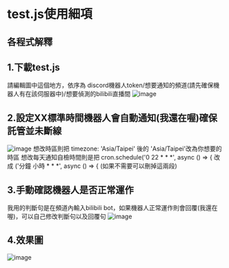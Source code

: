 # test.js使用細項

## 各程式解釋

## 1.下載test.js
請編輯圖中這個地方，依序為 discord機器人token/想要通知的頻道(請先確保機器人有在該伺服器中)/想要偵測的bilibili直播間 
![image](https://github.com/user-attachments/assets/69b2bfec-c92a-44b4-bf0a-0e89580e03a0)

## 2.設定XX標準時間機器人會自動通知(我還在喔)確保託管並未斷線
![image](https://github.com/user-attachments/assets/b450c31a-c58e-4140-a06b-1748ff104e84)
想改時區則把 timezone: 'Asia/Taipei' 後的 'Asia/Taipei'改為你想要的時區
想改每天通知自檢時間則是把 cron.schedule('0 22 * * *', async () => { 改成 ('分鐘 小時 * * *', async () => {
(如果不需要可以刪掉這兩段)

## 3.手動確認機器人是否正常運作
我用的判斷句是在頻道內輸入bilibili bot，如果機器人正常運作則會回覆(我還在喔)，可以自己修改判斷句以及回覆句
![image](https://github.com/user-attachments/assets/840d3ce9-c3de-4980-b1e7-cddac80b192e)

## 4.效果圖
![image](https://github.com/user-attachments/assets/85152dcc-e167-4628-aa19-4144984e7d80)
